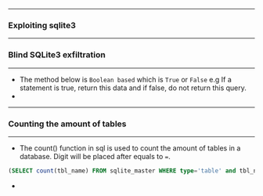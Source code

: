 ------------------

### Exploiting sqlite3

------------------

### Blind SQLite3 exfiltration

-----------------

- The method below is `Boolean based` which is `True` or `False` e.g If a statement is true, return this data and if false, do not return this query.
- 
-----------------

### Counting the amount of tables

------------------

- The count() function in sql is used to count the amount of tables in a database. Digit will be placed after equals to `=`.

```sql
(SELECT count(tbl_name) FROM sqlite_master WHERE type='table' and tbl_name NOT like 'sqlite_%' ) = {number}
```

-
